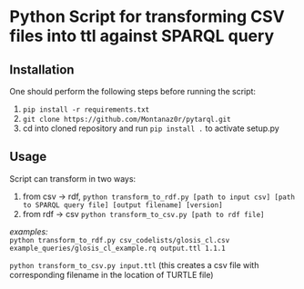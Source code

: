 # Python Script for transforming CSV files into ttl against SPARQL query

## Installation

One should perform the following steps before running the script:

1. ``pip install -r requirements.txt``
2. ``git clone https://github.com/Montanaz0r/pytarql.git``
3. cd into cloned repository and run ``pip install .`` to activate setup.py

## Usage

Script can transform in two ways:
1) from csv -> rdf, ``python transform_to_rdf.py [path to input csv] [path to SPARQL query file] [output filename] [version]``
2) from rdf -> csv  ``python transform_to_csv.py [path to rdf file]``

*examples:*    
```python transform_to_rdf.py csv_codelists/glosis_cl.csv example_queries/glosis_cl_example.rq output.ttl 1.1.1```

```python transform_to_csv.py input.ttl```
(this creates a csv file with corresponding filename in the location of TURTLE file)
